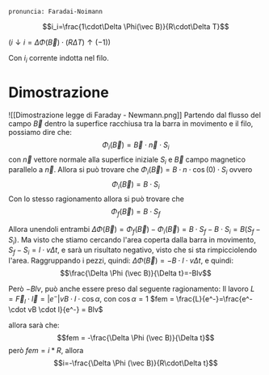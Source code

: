 `pronuncia: Faradai-Noimann`

$$i_i=\frac{1\cdot\Delta \Phi(\vec B)}{R\cdot\Delta T}$$

($i\downarrow i = \Delta\Phi(\vec B) \cdot (R\Delta T)\uparrow(-1)$)

Con $i_i$ corrente indotta nel filo.
# Dimostrazione
![[Dimostrazione legge di Faraday - Newmann.png]]
Partendo dal flusso del campo $\vec B$ dentro la superfice racchiusa tra la barra in movimento e il filo, possiamo dire che:
$$\Phi_i(\vec B)=\vec B\cdot \vec n \cdot S_i$$
con $\vec n$ vettore normale alla superfice iniziale $S_i$ e $\vec B$ campo magnetico parallelo a $\vec n$.
Allora si può trovare che $\Phi_i(\vec B) = B \cdot n \cdot \cos(0) \cdot S_i$
ovvero $$\Phi_i(\vec B) = B\cdot S_i $$
Con lo stesso ragionamento allora si può trovare che $$\Phi_f(\vec B)=B\cdot S_f$$

Allora unendoli entrambi $\Delta \Phi (\vec B) = \Phi_f (\vec B) - \Phi_i (\vec B) =B\cdot S_f - B \cdot S_i = B (S_f - S_i).$
Ma visto che stiamo cercando l'area coperta dalla barra in movimento, $S_f - S_i = l\cdot v\Delta t$, e sarà un risultato negativo, visto che si sta rimpicciolendo l'area.
Raggruppando i pezzi, quindi: $\Delta \Phi (\vec B) = -B \cdot l \cdot v \Delta t$, e quindi:
$$\frac{\Delta \Phi (\vec B)}{\Delta t}=-Blv$$

Però $-Blv$, può anche essere preso dal seguente ragionamento:
Il lavoro $L = \vec F_l \cdot \vec l = |e^-| v B \cdot l \cdot \cos \alpha$, con $\cos\alpha=1$
$fem = \frac{L}{e^-}=\frac{e^- \cdot vB \cdot l}{e^-} = Blv$

allora sarà che:
$$fem = -\frac{\Delta \Phi (\vec B)}{\Delta t}$$
però $fem = i*R$, allora 
$$i=-\frac{\Delta \Phi (\vec B)}{R\cdot\Delta t}$$